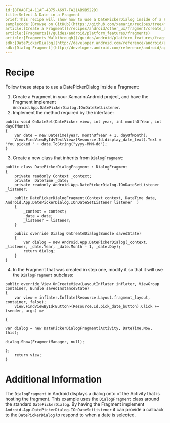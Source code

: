 ```yaml
---
id:{8F0A8F14-11AF-4B75-A697-FA21AB9B522D}  
title:Select A Date in a Fragment  
brief:This recipe will show how to use a DatePickerDialog inside of a Fragment.  
samplecode:[Browse on GitHub](https://github.com/xamarin/recipes/tree/master/android/other_ux/fragment/select_a_date_in_a_fragment)  
article:[Create a Fragment](/recipes/android/other_ux/fragment/create_a_fragment)  
article:[Fragments](/guides/android/platform_features/fragments)  
article:[Fragments Walkthrough](/guides/android/platform_features/fragments/fragments_walkthrough)  
sdk:[DatePickerDialog](http://developer.android.com/reference/android/app/DialogFragment.html)  
sdk:[Dialog Fragment](http://developer.android.com/reference/android/app/DialogFragment.html)  
---
```


<a name="Recipe" class="injected"></a>


# Recipe

Follow these steps to use a DatePickerDialog inside a Fragment:

1.  Create a Fragment in your Xamarin.Android project, and have the Fragment implement `Android.App.DatePickerDialog.IOnDateSetListener`.
2.  Implement the method required by the interface:


```
public void OnDateSet(DatePicker view, int year, int monthOfYear, int dayOfMonth)
{
    var date = new DateTime(year, monthOfYear + 1, dayOfMonth);
    View.FindViewById<TextView>(Resource.Id.display_date_text).Text = "You picked " + date.ToString("yyyy-MMM-dd");
}
```

<ol start="3">
  <li>Create a new class that inherits from <code>DialogFragment</code>:</li>
</ol>

```
public class DatePickerDialogFragment : DialogFragment
{
    private readonly Context _context;
    private  DateTime _date;
    private readonly Android.App.DatePickerDialog.IOnDateSetListener _listener;

    public DatePickerDialogFragment(Context context, DateTime date, Android.App.DatePickerDialog.IOnDateSetListener listener  )
    {
        _context = context;
        _date = date;
        _listener = listener;
    }

    public override Dialog OnCreateDialog(Bundle savedState)
    {
        var dialog = new Android.App.DatePickerDialog(_context, _listener, _date.Year, _date.Month - 1, _date.Day);
        return dialog;
    }
}
```

<ol start="4">
  <li>In the Fragment that was created in step one, modify it so that it will use the <code>DialogFragment</code> subclass:</li>
</ol>

```
public override View OnCreateView(LayoutInflater inflater, ViewGroup container, Bundle savedInstanceState)
{
    var view = inflater.Inflate(Resource.Layout.fragment_layout, container, false);
    view.FindViewById<Button>(Resource.Id.pick_date_button).Click += (sender, args) =>
                                                                         {
                                                                             var dialog = new DatePickerDialogFragment(Activity, DateTime.Now, this);
                                                                             dialog.Show(FragmentManager, null);
                                                                         };
    return view;
}
```

 <a name="Additional_Information" class="injected"></a>

# Additional Information

The `DialogFragment` in Android displays a dialog onto of the Activity that is
hosting the fragment. This example uses the `DialogFragment` class around the
standard `DatePickerDialog`. By having the Fragment implement
`Android.App.DatePickerDialog.IOnDateSetListener` it can provide a callback to the
`DatePickerDialog` to respond to when a date is selected.